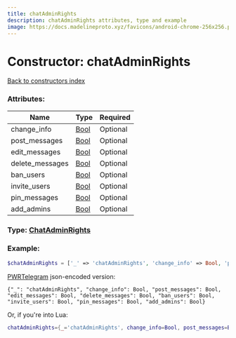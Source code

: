 ```yaml
---
title: chatAdminRights
description: chatAdminRights attributes, type and example
image: https://docs.madelineproto.xyz/favicons/android-chrome-256x256.png
---
```

# Constructor: chatAdminRights  
[Back to constructors index](index.md)



### Attributes:

| Name     |    Type       | Required |
|----------|---------------|----------|
|change\_info|[Bool](../types/Bool.md) | Optional|
|post\_messages|[Bool](../types/Bool.md) | Optional|
|edit\_messages|[Bool](../types/Bool.md) | Optional|
|delete\_messages|[Bool](../types/Bool.md) | Optional|
|ban\_users|[Bool](../types/Bool.md) | Optional|
|invite\_users|[Bool](../types/Bool.md) | Optional|
|pin\_messages|[Bool](../types/Bool.md) | Optional|
|add\_admins|[Bool](../types/Bool.md) | Optional|



### Type: [ChatAdminRights](../types/ChatAdminRights.md)


### Example:

```php
$chatAdminRights = ['_' => 'chatAdminRights', 'change_info' => Bool, 'post_messages' => Bool, 'edit_messages' => Bool, 'delete_messages' => Bool, 'ban_users' => Bool, 'invite_users' => Bool, 'pin_messages' => Bool, 'add_admins' => Bool];
```  

[PWRTelegram](https://pwrtelegram.xyz) json-encoded version:

```
{"_": "chatAdminRights", "change_info": Bool, "post_messages": Bool, "edit_messages": Bool, "delete_messages": Bool, "ban_users": Bool, "invite_users": Bool, "pin_messages": Bool, "add_admins": Bool}
```


Or, if you're into Lua:

```lua
chatAdminRights={_='chatAdminRights', change_info=Bool, post_messages=Bool, edit_messages=Bool, delete_messages=Bool, ban_users=Bool, invite_users=Bool, pin_messages=Bool, add_admins=Bool}

```


